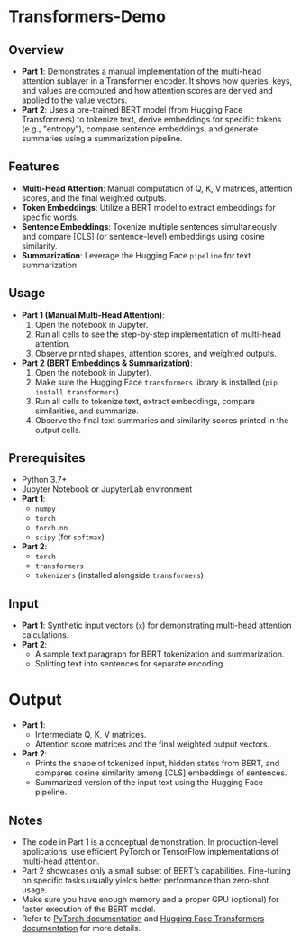 # Transformers-Demo

## Overview
  - **Part 1**: Demonstrates a manual implementation of the multi-head attention sublayer in a Transformer encoder. It shows how queries, keys, and values are computed and how attention scores are derived and applied to the value vectors.
  - **Part 2**: Uses a pre-trained BERT model (from Hugging Face Transformers) to tokenize text, derive embeddings for specific tokens (e.g., "entropy"), compare sentence embeddings, and generate summaries using a summarization pipeline.

## Features
  - **Multi-Head Attention**: Manual computation of Q, K, V matrices, attention scores, and the final weighted outputs.
  - **Token Embeddings**: Utilize a BERT model to extract embeddings for specific words.
  - **Sentence Embeddings**: Tokenize multiple sentences simultaneously and compare [CLS] (or sentence-level) embeddings using cosine similarity.
  - **Summarization**: Leverage the Hugging Face `pipeline` for text summarization.

## Usage 
  - **Part 1 (Manual Multi-Head Attention)**:
      1. Open the notebook in Jupyter.
      2. Run all cells to see the step-by-step implementation of multi-head attention.
      3. Observe printed shapes, attention scores, and weighted outputs.  
  - **Part 2 (BERT Embeddings & Summarization)**:
      1. Open the notebook in Jupyter).
      2. Make sure the Hugging Face `transformers` library is installed (`pip install transformers`).
      3. Run all cells to tokenize text, extract embeddings, compare similarities, and summarize.
      4. Observe the final text summaries and similarity scores printed in the output cells.

## Prerequisites
  - Python 3.7+
  - Jupyter Notebook or JupyterLab environment  
  - **Part 1**:
      - `numpy`
      - `torch`
      - `torch.nn`
      - `scipy` (for `softmax`)
  - **Part 2**:
      - `torch`
      - `transformers`
      - `tokenizers` (installed alongside `transformers`)

## Input
  - **Part 1**: Synthetic input vectors (`x`) for demonstrating multi-head attention calculations.  
  - **Part 2**:
      - A sample text paragraph for BERT tokenization and summarization.
      - Splitting text into sentences for separate encoding.  

# Output
  - **Part 1**:
      - Intermediate Q, K, V matrices.
      - Attention score matrices and the final weighted output vectors.
  - **Part 2**:
      - Prints the shape of tokenized input, hidden states from BERT, and compares cosine similarity among [CLS] embeddings of sentences.
      - Summarized version of the input text using the Hugging Face pipeline.  

## Notes
  - The code in Part 1 is a conceptual demonstration. In production-level applications, use efficient PyTorch or TensorFlow implementations of multi-head attention.
  - Part 2 showcases only a small subset of BERT’s capabilities. Fine-tuning on specific tasks usually yields better performance than zero-shot usage.
  - Make sure you have enough memory and a proper GPU (optional) for faster execution of the BERT model.
  - Refer to [PyTorch documentation](https://pytorch.org/) and [Hugging Face Transformers documentation](https://github.com/huggingface/transformers) for more details.
